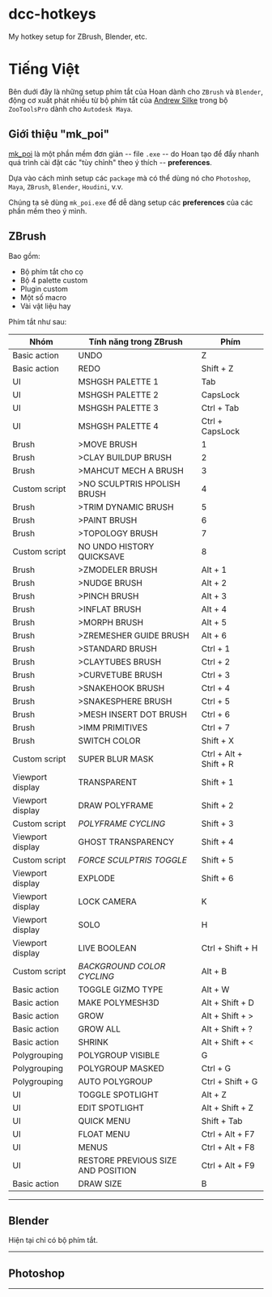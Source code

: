 # dcc-hotkeys
My hotkey setup for ZBrush, Blender, etc.

# Tiếng Việt
Bên duới đây là những setup phím tắt của Hoan dành cho `ZBrush` và `Blender`, động cơ xuất phát nhiều từ bộ phím tắt của [Andrew Silke](http://create3dcharacters.com/) trong bộ `ZooToolsPro` dành cho `Autodesk Maya`.

## Giới thiệu "mk_poi"

[mk_poi](https://github.com/mushogenshin/mk_poi) là một phần mềm đơn giản -- file `.exe` -- do Hoan tạo để đẩy nhanh quá trình cài đặt các "tùy chỉnh" theo ý thích -- **preferences**.  

Dựa vào cách mình setup các `package` mà có thể dùng nó cho `Photoshop`, `Maya`, `ZBrush`, `Blender`, `Houdini`, v.v.

Chúng ta sẽ dùng `mk_poi.exe` để dễ dàng setup các **preferences** của các phần mềm theo ý mình.

## ZBrush

Bao gồm:
- Bộ phím tắt cho cọ
- Bộ 4 palette custom
- Plugin custom
- Một số macro
- Vài vật liệu hay

Phím tắt như sau:

| Nhóm             | Tính năng trong ZBrush             | Phím                   |
|------------------|------------------------------------|------------------------|
| Basic action     | UNDO                               | Z                      |
| Basic action     | REDO                               | Shift + Z              |
| UI               | MSHGSH PALETTE 1                   | Tab                    |
| UI               | MSHGSH PALETTE 2                   | CapsLock               |
| UI               | MSHGSH PALETTE 3                   | Ctrl + Tab             |
| UI               | MSHGSH PALETTE 4                   | Ctrl + CapsLock        |
| Brush            | >MOVE BRUSH                        | 1                      |
| Brush            | >CLAY BUILDUP BRUSH                | 2                      |
| Brush            | >MAHCUT MECH A BRUSH               | 3                      |
| Custom script    | >NO SCULPTRIS HPOLISH BRUSH        | 4                      |
| Brush            | >TRIM DYNAMIC BRUSH                | 5                      |
| Brush            | >PAINT BRUSH                       | 6                      |
| Brush            | >TOPOLOGY BRUSH                    | 7                      |
| Custom script    | NO UNDO HISTORY QUICKSAVE          | 8                      |
| Brush            | >ZMODELER BRUSH                    | Alt + 1                |
| Brush            | >NUDGE BRUSH                       | Alt + 2                |
| Brush            | >PINCH BRUSH                       | Alt + 3                |
| Brush            | >INFLAT BRUSH                      | Alt + 4                |
| Brush            | >MORPH BRUSH                       | Alt + 5                |
| Brush            | >ZREMESHER GUIDE BRUSH             | Alt + 6                |
| Brush            | >STANDARD BRUSH                    | Ctrl + 1               |
| Brush            | >CLAYTUBES BRUSH                   | Ctrl + 2               |
| Brush            | >CURVETUBE BRUSH                   | Ctrl + 3               |
| Brush            | >SNAKEHOOK BRUSH                   | Ctrl + 4               |
| Brush            | >SNAKESPHERE BRUSH                 | Ctrl + 5               |
| Brush            | >MESH INSERT DOT BRUSH             | Ctrl + 6               |
| Brush            | >IMM PRIMITIVES                    | Ctrl + 7               |
| Brush            | SWITCH COLOR                       | Shift + X              |
| Custom script    | SUPER BLUR MASK                    | Ctrl + Alt + Shift + R |
| Viewport display | TRANSPARENT                        | Shift + 1              |
| Viewport display | DRAW POLYFRAME                     | Shift + 2              |
| Custom script    | *POLYFRAME CYCLING*                | Shift + 3              |
| Viewport display | GHOST TRANSPARENCY                 | Shift + 4              |
| Custom script    | *FORCE SCULPTRIS TOGGLE*           | Shift + 5              |
| Viewport display | EXPLODE                            | Shift + 6              |
| Viewport display | LOCK CAMERA                        | K                      |
| Viewport display | SOLO                               | H                      |
| Viewport display | LIVE BOOLEAN                       | Ctrl + Shift + H       |
| Custom script    | *BACKGROUND COLOR CYCLING*         | Alt + B                |
| Basic action     | TOGGLE GIZMO TYPE                  | Alt + W                |
| Basic action     | MAKE POLYMESH3D                    | Alt + Shift + D        |
| Basic action     | GROW                               | Alt + Shift + >        |
| Basic action     | GROW ALL                           | Alt + Shift + ?        |
| Basic action     | SHRINK                             | Alt + Shift + <        |
| Polygrouping     | POLYGROUP VISIBLE                  | G                      |
| Polygrouping     | POLYGROUP MASKED                   | Ctrl + G               |
| Polygrouping     | AUTO POLYGROUP                     | Ctrl + Shift + G       |
| UI               | TOGGLE SPOTLIGHT                   | Alt + Z                |
| UI               | EDIT SPOTLIGHT                     | Alt + Shift + Z        |
| UI               | QUICK MENU                         | Shift + Tab            |
| UI               | FLOAT MENU                         | Ctrl + Alt + F7        |
| UI               | MENUS                              | Ctrl + Alt + F8        |
| UI               | RESTORE PREVIOUS SIZE AND POSITION | Ctrl + Alt + F9        |
| Basic action     | DRAW SIZE                          | B                      |


***

## Blender

Hiện tại chỉ có bộ phím tắt.

***

## Photoshop

***

